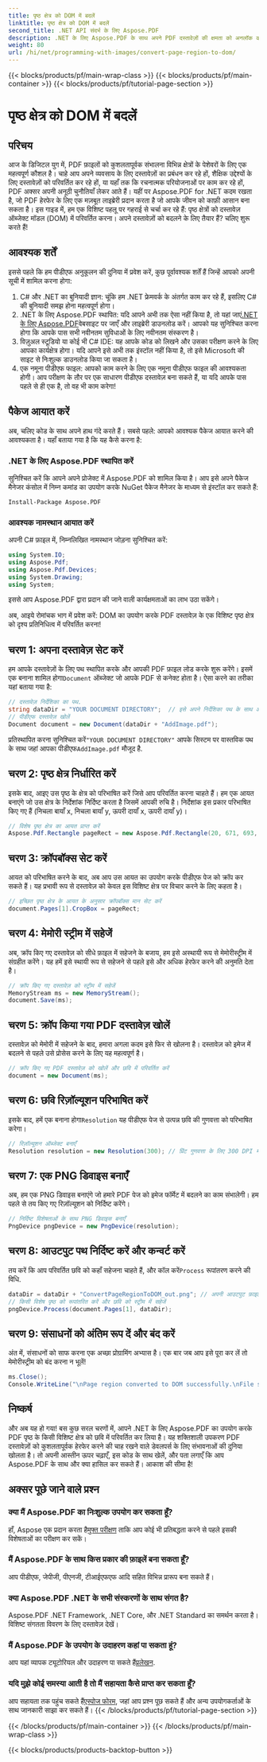 ```yaml
---
title: पृष्ठ क्षेत्र को DOM में बदलें
linktitle: पृष्ठ क्षेत्र को DOM में बदलें
second_title: .NET API संदर्भ के लिए Aspose.PDF
description: .NET के लिए Aspose.PDF के साथ अपने PDF दस्तावेज़ों की क्षमता को अनलॉक करें। PDF के क्षेत्रों को छवियों में बदलें और अपने वर्कफ़्लो को बेहतर बनाएँ।
weight: 80
url: /hi/net/programming-with-images/convert-page-region-to-dom/
---
```


{{< blocks/products/pf/main-wrap-class >}}
{{< blocks/products/pf/main-container >}}
{{< blocks/products/pf/tutorial-page-section >}}

# पृष्ठ क्षेत्र को DOM में बदलें

## परिचय

आज के डिजिटल युग में, PDF फ़ाइलों को कुशलतापूर्वक संभालना विभिन्न क्षेत्रों के पेशेवरों के लिए एक महत्वपूर्ण कौशल है। चाहे आप अपने व्यवसाय के लिए दस्तावेज़ों का प्रबंधन कर रहे हों, शैक्षिक उद्देश्यों के लिए दस्तावेज़ों को परिवर्तित कर रहे हों, या यहाँ तक कि रचनात्मक परियोजनाओं पर काम कर रहे हों, PDF अक्सर अपनी अनूठी चुनौतियाँ लेकर आते हैं। यहीं पर Aspose.PDF for .NET कदम रखता है, जो PDF हेरफेर के लिए एक मज़बूत लाइब्रेरी प्रदान करता है जो आपके जीवन को काफ़ी आसान बना सकता है। इस गाइड में, हम एक विशिष्ट पहलू पर गहराई से चर्चा कर रहे हैं: पृष्ठ क्षेत्रों को दस्तावेज़ ऑब्जेक्ट मॉडल (DOM) में परिवर्तित करना। अपने दस्तावेज़ों को बदलने के लिए तैयार हैं? चलिए शुरू करते हैं!

## आवश्यक शर्तें

इससे पहले कि हम पीडीएफ अनुकूलन की दुनिया में प्रवेश करें, कुछ पूर्वावश्यक शर्तें हैं जिन्हें आपको अपनी सूची में शामिल करना होगा:
1. C# और .NET का बुनियादी ज्ञान: चूंकि हम .NET फ्रेमवर्क के अंतर्गत काम कर रहे हैं, इसलिए C# की बुनियादी समझ होना महत्वपूर्ण होगा।
2.  .NET के लिए Aspose.PDF स्थापित: यदि आपने अभी तक ऐसा नहीं किया है, तो यहां जाएं[.NET के लिए Aspose.PDF](https://releases.aspose.com/pdf/net/)वेबसाइट पर जाएँ और लाइब्रेरी डाउनलोड करें। आपको यह सुनिश्चित करना होगा कि आपके पास सभी नवीनतम सुविधाओं के लिए नवीनतम संस्करण है।
3. विज़ुअल स्टूडियो या कोई भी C# IDE: यह आपके कोड को लिखने और उसका परीक्षण करने के लिए आपका कार्यक्षेत्र होगा। यदि आपने इसे अभी तक इंस्टॉल नहीं किया है, तो इसे Microsoft की साइट से निःशुल्क डाउनलोड किया जा सकता है।
4. एक नमूना पीडीएफ फाइल: आपको काम करने के लिए एक नमूना पीडीएफ फाइल की आवश्यकता होगी। आप परीक्षण के तौर पर एक साधारण पीडीएफ दस्तावेज़ बना सकते हैं, या यदि आपके पास पहले से ही एक है, तो वह भी काम करेगा!

## पैकेज आयात करें

अब, चलिए कोड के साथ अपने हाथ गंदे करते हैं। सबसे पहले: आपको आवश्यक पैकेज आयात करने की आवश्यकता है। यहाँ बताया गया है कि यह कैसे करना है:

### .NET के लिए Aspose.PDF स्थापित करें
सुनिश्चित करें कि आपने अपने प्रोजेक्ट में Aspose.PDF को शामिल किया है। आप इसे अपने पैकेज मैनेजर कंसोल में निम्न कमांड का उपयोग करके NuGet पैकेज मैनेजर के माध्यम से इंस्टॉल कर सकते हैं:
```bash
Install-Package Aspose.PDF
```

### आवश्यक नामस्थान आयात करें
अपनी C# फ़ाइल में, निम्नलिखित नामस्थान जोड़ना सुनिश्चित करें:
```csharp
using System.IO;
using Aspose.Pdf;
using Aspose.Pdf.Devices;
using System.Drawing;
using System;
```

इससे आप Aspose.PDF द्वारा प्रदान की जाने वाली कार्यक्षमताओं का लाभ उठा सकेंगे।

अब, आइये रोमांचक भाग में प्रवेश करें: DOM का उपयोग करके PDF दस्तावेज़ के एक विशिष्ट पृष्ठ क्षेत्र को दृश्य प्रतिनिधित्व में परिवर्तित करना!

## चरण 1: अपना दस्तावेज़ सेट करें
 हम आपके दस्तावेज़ों के लिए पथ स्थापित करके और आपकी PDF फ़ाइल लोड करके शुरू करेंगे। इसमें एक बनाना शामिल होगा`Document` ऑब्जेक्ट जो आपके PDF से कनेक्ट होता है। ऐसा करने का तरीका यहां बताया गया है:

```csharp
// दस्तावेज़ निर्देशिका का पथ.
string dataDir = "YOUR DOCUMENT DIRECTORY";  // इसे अपने निर्देशिका पथ के साथ अद्यतन करें
// पीडीएफ दस्तावेज़ खोलें
Document document = new Document(dataDir + "AddImage.pdf");
```

 प्रतिस्थापित करना सुनिश्चित करें`"YOUR DOCUMENT DIRECTORY"` आपके सिस्टम पर वास्तविक पथ के साथ जहां आपका पीडीएफ`AddImage.pdf` मौजूद है.

## चरण 2: पृष्ठ क्षेत्र निर्धारित करें
इसके बाद, आइए उस पृष्ठ के क्षेत्र को परिभाषित करें जिसे आप परिवर्तित करना चाहते हैं। हम एक आयत बनाएंगे जो उस क्षेत्र के निर्देशांक निर्दिष्ट करता है जिसमें आपकी रुचि है। निर्देशांक इस प्रकार परिभाषित किए गए हैं (निचला बायाँ x, निचला बायाँ y, ऊपरी दायाँ x, ऊपरी दायाँ y)।

```csharp
// विशेष पृष्ठ क्षेत्र का आयत प्राप्त करें
Aspose.Pdf.Rectangle pageRect = new Aspose.Pdf.Rectangle(20, 671, 693, 1125);
```

## चरण 3: क्रॉपबॉक्स सेट करें
आयत को परिभाषित करने के बाद, अब आप उस आयत का उपयोग करके पीडीएफ पेज को क्रॉप कर सकते हैं। यह प्रभावी रूप से दस्तावेज़ को केवल इस विशिष्ट क्षेत्र पर विचार करने के लिए कहता है।

```csharp
// इच्छित पृष्ठ क्षेत्र के आयत के अनुसार क्रॉपबॉक्स मान सेट करें
document.Pages[1].CropBox = pageRect;
```

## चरण 4: मेमोरी स्ट्रीम में सहेजें
अब, क्रॉप किए गए दस्तावेज़ को सीधे फ़ाइल में सहेजने के बजाय, हम इसे अस्थायी रूप से मेमोरीस्ट्रीम में संग्रहीत करेंगे। यह हमें इसे स्थायी रूप से सहेजने से पहले इसे और अधिक हेरफेर करने की अनुमति देता है।

```csharp
// क्रॉप किए गए दस्तावेज़ को स्ट्रीम में सहेजें
MemoryStream ms = new MemoryStream();
document.Save(ms);
```

## चरण 5: क्रॉप किया गया PDF दस्तावेज़ खोलें
दस्तावेज़ को मेमोरी में सहेजने के बाद, हमारा अगला कदम इसे फिर से खोलना है। दस्तावेज़ को इमेज में बदलने से पहले उसे प्रोसेस करने के लिए यह महत्वपूर्ण है।

```csharp
// क्रॉप किए गए PDF दस्तावेज़ को खोलें और छवि में परिवर्तित करें
document = new Document(ms);
```

## चरण 6: छवि रिज़ॉल्यूशन परिभाषित करें
इसके बाद, हमें एक बनाना होगा`Resolution` यह पीडीएफ पेज से उत्पन्न छवि की गुणवत्ता को परिभाषित करेगा।

```csharp
// रिज़ॉल्यूशन ऑब्जेक्ट बनाएँ
Resolution resolution = new Resolution(300); // प्रिंट गुणवत्ता के लिए 300 DPI मानक है
```

## चरण 7: एक PNG डिवाइस बनाएँ
अब, हम एक PNG डिवाइस बनाएंगे जो हमारे PDF पेज को इमेज फॉर्मेट में बदलने का काम संभालेगी। हम पहले से तय किए गए रिज़ॉल्यूशन को निर्दिष्ट करेंगे।

```csharp
// निर्दिष्ट विशेषताओं के साथ PNG डिवाइस बनाएँ
PngDevice pngDevice = new PngDevice(resolution);
```

## चरण 8: आउटपुट पथ निर्दिष्ट करें और कन्वर्ट करें
तय करें कि आप परिवर्तित छवि को कहाँ सहेजना चाहते हैं, और कॉल करें`Process` रूपांतरण करने की विधि.

```csharp
dataDir = dataDir + "ConvertPageRegionToDOM_out.png"; // अपनी आउटपुट फ़ाइल निर्दिष्ट करें
// किसी विशेष पृष्ठ को रूपांतरित करें और छवि को स्ट्रीम में सहेजें
pngDevice.Process(document.Pages[1], dataDir);
```

## चरण 9: संसाधनों को अंतिम रूप दें और बंद करें
अंत में, संसाधनों को साफ करना एक अच्छा प्रोग्रामिंग अभ्यास है। एक बार जब आप इसे पूरा कर लें तो मेमोरीस्ट्रीम को बंद करना न भूलें!

```csharp
ms.Close();
Console.WriteLine("\nPage region converted to DOM successfully.\nFile saved at " + dataDir);
```

## निष्कर्ष

और अब यह हो गया! बस कुछ सरल चरणों में, आपने .NET के लिए Aspose.PDF का उपयोग करके PDF पृष्ठ के किसी विशिष्ट क्षेत्र को छवि में परिवर्तित कर लिया है। यह शक्तिशाली उपकरण PDF दस्तावेज़ों को कुशलतापूर्वक हेरफेर करने की चाह रखने वाले डेवलपर्स के लिए संभावनाओं की दुनिया खोलता है। तो अपनी आस्तीन ऊपर चढ़ाएँ, इस कोड के साथ खेलें, और पता लगाएँ कि आप Aspose.PDF के साथ और क्या हासिल कर सकते हैं। आकाश की सीमा है!

## अक्सर पूछे जाने वाले प्रश्न

### क्या मैं Aspose.PDF का निःशुल्क उपयोग कर सकता हूँ?  
 हाँ, Aspose एक प्रदान करता है[मुफ्त परीक्षण](https://releases.aspose.com/) ताकि आप कोई भी प्रतिबद्धता करने से पहले इसकी विशेषताओं का परीक्षण कर सकें।

### मैं Aspose.PDF के साथ किस प्रकार की फ़ाइलें बना सकता हूँ?  
आप पीडीएफ, जेपीजी, पीएनजी, टीआईएफएफ आदि सहित विभिन्न प्रारूप बना सकते हैं। 

### क्या Aspose.PDF .NET के सभी संस्करणों के साथ संगत है?  
Aspose.PDF .NET Framework, .NET Core, और .NET Standard का समर्थन करता है। विशिष्ट संगतता विवरण के लिए दस्तावेज़ देखें।

### मैं Aspose.PDF के उपयोग के उदाहरण कहां पा सकता हूं?  
 आप यहां व्यापक ट्यूटोरियल और उदाहरण पा सकते हैं[प्रलेखन](https://reference.aspose.com/pdf/net/).

### यदि मुझे कोई समस्या आती है तो मैं सहायता कैसे प्राप्त कर सकता हूँ?  
 आप सहायता तक पहुंच सकते हैं[एस्पोज फोरम](https://forum.aspose.com/c/pdf/10), जहां आप प्रश्न पूछ सकते हैं और अन्य उपयोगकर्ताओं के साथ जानकारी साझा कर सकते हैं।
{{< /blocks/products/pf/tutorial-page-section >}}

{{< /blocks/products/pf/main-container >}}
{{< /blocks/products/pf/main-wrap-class >}}

{{< blocks/products/products-backtop-button >}}
